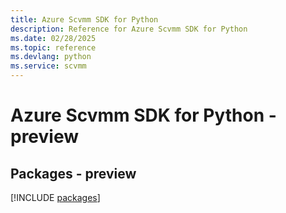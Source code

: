 ```yaml
---
title: Azure Scvmm SDK for Python
description: Reference for Azure Scvmm SDK for Python
ms.date: 02/28/2025
ms.topic: reference
ms.devlang: python
ms.service: scvmm
---
```

# Azure Scvmm SDK for Python - preview
## Packages - preview
[!INCLUDE [packages](scvmm-index.md)]